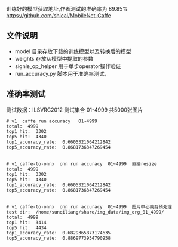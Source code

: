 
训练好的模型获取地址,作者测试的准确率为 89.85%  
https://github.com/shicai/MobileNet-Caffe  


## 文件说明
- model 目录存放下载的训练模型以及转换后的模型
- weights 存放从模型中提取的参数
- signle_op_helper 用于单步operator操作验证
- run_accuracy.py 脚本用于准确率测试，


## 准确率测试 
测试数据：ILSVRC2012 测试集合 01-4999 共5000张图片
```
# v1  caffe run accuracy   01~4999 
total:  4999
top1 hit:  3302
top5 hit:  4340
top1_accuracy_rate:  0.6605321064212842
top5_accuracy_rate:  0.8681736347269454


# v1 caffe-to-onnx  onn run accuracy  01~4999  直接resize
total:  4999
top1 hit:  3302
top5 hit:  4340
top1_accuracy_rate:  0.6605321064212842
top5_accuracy_rate:  0.8681736347269454


# v1 caffe-to-onnx  onn run accuracy  01~4999  图片中心裁剪预处理
test dir:  /home/sunqiliang/share/img_data/img_org_01_4999/
total:  4999
top1 hit:  3414
top5 hit:  4434
top1_accuracy_rate:  0.6829365873174635
top5_accuracy_rate:  0.8869773954790958
```